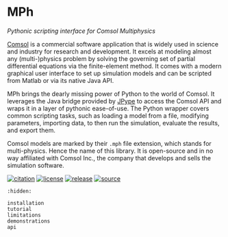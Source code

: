﻿# MPh
*Pythonic scripting interface for Comsol Multiphysics*

[Comsol][comsol] is a commercial software application that is widely
used in science and industry for research and development. It excels
at modeling almost any (multi-)physics problem by solving the governing
set of partial differential equations via the finite-element method.
It comes with a modern graphical user interface to set up simulation
models and can be scripted from Matlab or via its native Java API.

MPh brings the dearly missing power of Python to the world of Comsol.
It leverages the Java bridge provided by [JPype][jpype] to access the
Comsol API and wraps it in a layer of pythonic ease-of-use. The Python
wrapper covers common scripting tasks, such as loading a model from a
file, modifying parameters, importing data, to then run the simulation,
evaluate the results, and export them.

Comsol models are marked by their `.mph` file extension, which stands
for multi-physics. Hence the name of this library. It is open-source
and in no way affiliated with Comsol Inc., the company that develops
and sells the simulation software.

[comsol]: https://www.comsol.com
[jpype]:  https://pypi.org/project/JPype1

[![citation](https://zenodo.org/badge/264718959.svg)](https://zenodo.org/badge/latestdoi/264718959)
[![license](https://img.shields.io/badge/License-MIT-green.svg)](https://opensource.org/licenses/MIT)
[![release](https://img.shields.io/pypi/v/mph.svg)](https://pypi.python.org/pypi/mph)
[![source](https://img.shields.io/github/stars/John-Hennig/MPh?style=social)](https://github.com/John-Hennig/MPh)

```{toctree}
:hidden:

installation
tutorial
limitations
demonstrations
api
```

